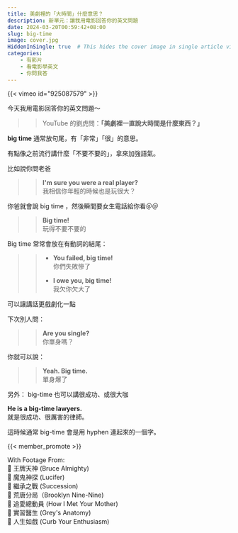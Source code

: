 ```yaml
---
title: 美劇裡的「大時間」什麼意思？
description: 新單元：讓我用電影回答你的英文問題
date: 2024-03-20T00:59:42+08:00
slug: big-time
image: cover.jpg
HiddenInSingle: true  # This hides the cover image in single article view
categories:
    - 有影片
    - 看電影學英文
    - 你問我答
---
```


{{< vimeo id="925087579" >}}

今天我用電影回答你的英文問題～


>> YouTube 的劉虎問：**「美劇裡一直說大時間是什麼東西？」**

**big time** 通常放句尾，有「非常」「很」的意思。

有點像之前流行講什麼「不要不要的」，拿來加強語氣。

 
比如說你問老爸
>> **I'm sure you were a real player?**  
>> 我相信你年輕的時候也是玩很大？

你爸就會說 big time ，然後瞬間要女生電話給你看＠＠

>> **Big time!**    
>> 玩得不要不要的


Big time 常常會放在有動詞的結尾：

>> - **You failed, big time!**  
>> 你們失敗慘了
>>
>> - **I owe you, big time!**   
>> 我欠你欠大了

可以讓講話更戲劇化一點

下次別人問：
>> **Are you single?**   
>> 你單身嗎？  
 
你就可以說：  

>> **Yeah. Big time.**   
>> 單身爆了


另外：
big-time 也可以講很成功、或很大咖

**He is a big-time lawyers.**  
就是很成功、很厲害的律師。

這時候通常 big-time 會是用 hyphen 連起來的一個字。

{{< member_promote >}}

With Footage From:  
🎥  王牌天神 (Bruce Almighty)  
🎥 魔鬼神探 (Lucifer)  
🎥 繼承之戰 (Succession)  
🎥 荒唐分局（Brooklyn Nine-Nine)  
🎥 追愛總動員 (How I Met Your Mother)  
🎥 實習醫生 (Grey's Anatomy)  
🎥 人生如戲 (Curb Your Enthusiasm)  

